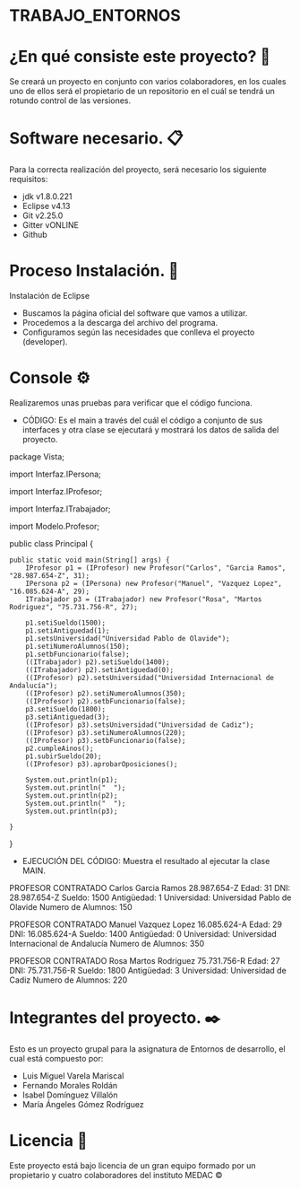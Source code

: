# TRABAJO_ENTORNOS 

# ¿En qué consiste este proyecto? 🚀
Se creará un proyecto en conjunto con varios colaboradores, en los cuales uno de ellos será el propietario de un repositorio en el cuál se tendrá un rotundo control de las versiones.

# Software necesario. 📋
Para la correcta realización del proyecto, será necesario los siguiente requisitos:
* jdk v1.8.0.221
* Eclipse v4.13
* Git v2.25.0
* Gitter vONLINE
* Github

# Proceso Instalación. 🔧
Instalación de Eclipse
* Buscamos la página oficial del software que vamos a utilizar.
* Procedemos a la descarga del archivo del programa.
* Configuramos según las necesidades que conlleva el proyecto (developer).

# Console ⚙️
Realizaremos unas pruebas para verificar que el código funciona.

* CÓDIGO: Es el main a través del cuál el código a conjunto de sus interfaces y otra clase se ejecutará y mostrará los datos de salida del proyecto.

package Vista;

import Interfaz.IPersona;

import Interfaz.IProfesor;

import Interfaz.ITrabajador;

import Modelo.Profesor;


public class Principal {

	public static void main(String[] args) {
		IProfesor p1 = (IProfesor) new Profesor("Carlos", "Garcia Ramos", "28.987.654-Z", 31);
		IPersona p2 = (IPersona) new Profesor("Manuel", "Vazquez Lopez", "16.085.624-A", 29);
		ITrabajador p3 = (ITrabajador) new Profesor("Rosa", "Martos Rodriguez", "75.731.756-R", 27);

		p1.setiSueldo(1500);
		p1.setiAntiguedad(1);
		p1.setsUniversidad("Universidad Pablo de Olavide");
		p1.setiNumeroAlumnos(150);
		p1.setbFuncionario(false);
		((ITrabajador) p2).setiSueldo(1400);
		((ITrabajador) p2).setiAntiguedad(0);
		((IProfesor) p2).setsUniversidad("Universidad Internacional de Andalucía");
		((IProfesor) p2).setiNumeroAlumnos(350);
		((IProfesor) p2).setbFuncionario(false);
		p3.setiSueldo(1800);
		p3.setiAntiguedad(3);
		((IProfesor) p3).setsUniversidad("Universidad de Cadiz");
		((IProfesor) p3).setiNumeroAlumnos(220);
		((IProfesor) p3).setbFuncionario(false);
		p2.cumpleAinos();
		p1.subirSueldo(20);
		((IProfesor) p3).aprobarOposiciones();

		System.out.println(p1);
		System.out.println("  ");
		System.out.println(p2);
		System.out.println("  ");
		System.out.println(p3);
		
	}

}


* EJECUCIÓN DEL CÓDIGO: Muestra el resultado al ejecutar la clase MAIN.

PROFESOR CONTRATADO 
Carlos Garcia Ramos 28.987.654-Z
Edad: 31
DNI: 28.987.654-Z
Sueldo: 1500
Antigüedad: 1
Universidad: Universidad Pablo de Olavide
Numero de Alumnos: 150
  
PROFESOR CONTRATADO 
Manuel Vazquez Lopez 16.085.624-A
Edad: 29
DNI: 16.085.624-A
Sueldo: 1400
Antigüedad: 0
Universidad: Universidad Internacional de Andalucía
Numero de Alumnos: 350
  
PROFESOR CONTRATADO 
Rosa Martos Rodriguez 75.731.756-R
Edad: 27
DNI: 75.731.756-R
Sueldo: 1800
Antigüedad: 3
Universidad: Universidad de Cadiz
Numero de Alumnos: 220


# Integrantes del proyecto. ✒️
Esto es un proyecto grupal para la asignatura de Entornos de desarrollo, el cual está compuesto por:
* Luis Miguel Varela Mariscal
* Fernando Morales Roldán
* Isabel Domínguez Villalón
* María Ángeles Gómez Rodríguez

# Licencia 📄

Este proyecto está bajo licencia de un gran equipo formado por un propietario y cuatro colaboradores del instituto MEDAC ©
